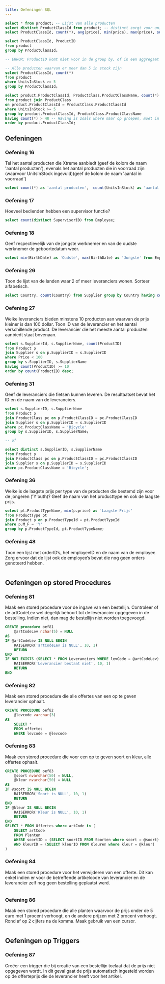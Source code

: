 ```yaml
---
title: Oefeningen SQL
---
```


```sql
select * from product; -- Lijst van alle producten
select distinct ProductClassId from product; -- distinct zorgt voor unieke waarde
select ProductClassId, count(*), avg(price), min(price), max(price), sum(UnitsInStock) from product group by ProductClassId; -- Per ProductClassId het aantal producten tellen
```

```sql
select ProductClassId, ProductID
from product
group by ProductClassId;

-- ERROR: ProductID komt niet voor in de group by, of in een aggregaat functie (avg, sum, count, min, max)
```

```sql
-- Alle producten waarvan er meer dan 5 in stock zijn
select ProductClassId, count(*)
from product
where UnitsInStock >= 5
group by ProductClassId;
```

```sql
select product.ProductClassId, ProductClass.ProductClassName, count(*) aantal -- Aantal is een naam die je aan de kolom kan geven
from product join ProductClass
on product.ProductClassId = ProductClass.ProductClassId
where UnitsInStock >= 5
group by product.ProductClassId, ProductClass.ProductClassName
having count(*) > 40 -- Having is zoals where maar op groepen, moet in combinatie met group by gebruikt worden
order by product.ProductClassId;
```

## Oefeningen

### Oefening 16

Tel het aantal producten die Xtreme aanbiedt (geef de kolom de naam 'aantal producten'), evenals het aantal producten die in voorraad zijn (waarvoor UnitsInStock ingevuld)(geef de kolom de naam 'aantal in voorraad')

```sql
select count(*) as 'aantal producten',  count(UnitsInStock) as 'aantal in voorraad' from Product;
```

### Oefening 17

Hoeveel bedienden hebben een supervisor functie?

```sql
select count(distinct SupervisorID) from Employee;
```

### Oefening 18

Geef respectievelijk van de jongste werknemer en van de oudste werknemer de geboortedatum weer.

```sql
select min(BirthDate) as 'Oudste', max(BirthDate) as 'Jongste' from Employee;
```

### Oefening 26

Toon de lijst van de landen waar 2 of meer leveranciers wonen. Sorteer alfabetisch.

```sql
select Country, count(Country) from Supplier group by Country having count(Country) >= 2 order by Country;
```

### Oefening 27

Welke leveranciers bieden minstens 10 producten aan waarvan de prijs kleiner is dan 100 dollar. Toon ID van de leverancier en het aantal verschillende product. De leverancier die het meeste aantal producten aanbiedt staat bovenaan.

```sql
select s.SupplierId, s.SupplierName, count(ProductID)
from Product p
join Supplier s on p.SupplierID = s.SupplierID
where Price < 100
group by s.SupplierID, s.SupplierName
having count(ProductID) >= 10
order by count(ProductID) desc;
```

### Oefening 31

Geef de leveranciers die fietsen kunnen leveren. De resultaatset bevat het ID en de naam van de leveranciers.

```sql
select s.SupplierID, s.SupplierName
from Product p
join ProductClass pc on p.ProductClassID = pc.ProductClassID
join Supplier s on p.SupplierID = s.SupplierID
where pc.ProductClassName = 'Bicycle'
group by s.SupplierID, s.SupplierName;

-- of

select distinct s.SupplierID, s.SupplierName
from Product p
join ProductClass pc on p.ProductClassID = pc.ProductClassID
join Supplier s on p.SupplierID = s.SupplierID
where pc.ProductClassName = 'Bicycle';
```

### Oefening 36

Welke is de laagste prijs per type van de producten die bestemd zijn voor de jongeren ('Y'outh)? Geef de naam van het producttype en ook de laagste prijs.

```sql
select pt.ProductTypeName, min(p.price) as 'Laagste Prijs'
from ProductType pt
join Product p on p.ProductTypeId = pt.ProductTypeId
where p.M_F = 'Y'
group by p.ProductTypeId, pt.ProductTypeName;
```

### Oefening 48

Toon een lijst met orderID’s, het employeeID en de naam van de employee. Zorg ervoor dat de lijst ook de employee’s bevat die nog geen orders genoteerd hebben.

```sql

```

## Oefeningen op stored Procedures

### Oefening 81

Maak een stored procedure voor de ingave van een bestellijn. Controleer of de
artCodeLev wel degelijk behoort tot de leverancier opgegeven in de bestelling. Indien
niet, dan mag de bestellijn niet worden toegevoegd.

```sql
CREATE procedure oef81
    @artCodeLev nchar(5) = NULL
AS
IF @artCodeLev IS NULL BEGIN
    RAISERROR('artCodeLev is NULL', 10, 1)
    RETURN
END
IF NOT EXISTS (SELECT * FROM Leveranciers WHERE levCode = @artCodeLev) BEGIN
    RAISERROR('Leverancier bestaat niet', 10, 1)
    RETURN
END
```

### Oefening 82

Maak een stored procedure die alle offertes van een op te geven leverancier ophaalt.

```sql
CREATE PROCEDURE oef82
    @levcode varchar(3)
AS
    SELECT *
    FROM offertes
    WHERE levcode = @levcode
```

### Oefening 83

Maak een stored procedure die voor een op te geven soort en kleur, alle offertes
ophaalt.

```sql
CREATE PROCEDURE oef83
    @soort nvarchar(50) = NULL,
    @kleur nvarchar(50) = NULL
AS
IF @soort IS NULL BEGIN
    RAISERROR('Soort is NULL', 10, 1)
    RETURN
END
IF @kleur IS NULL BEGIN
    RAISERROR('Kleur is NULL', 10, 1)
    RETURN
END
SELECT * FROM Offertes where artCode in (
    SELECT artCode
    FROM Planten
    WHERE soortID = (SELECT soortID FROM Soorten where soort = @soort)
    AND kleurID = (SELECT kleurID FROM Kleuren where kleur = @kleur)
)
```

### Oefening 84

Maak een stored procedure voor het verwijderen van een offerte. Dit kan enkel indien
er voor de betreffende artikelcode van leverancier en de leverancier zelf nog geen
bestelling geplaatst werd.

```sql

```

### Oefening 86

Maak een stored procedure die alle planten waarvoor de prijs onder de 5 euro met 1
procent verhoogt, en de andere prijzen met 2 procent verhoogt. Rond af op 2 cijfers na
de komma. Maak gebruik van een cursor.

```sql

```

## Oefeningen op Triggers

### Oefening 87

Creëer een trigger die bij creatie van een bestellijn toelaat dat de prijs niet opgegeven
wordt. In dit geval gaat de prijs automatisch ingesteld worden op de offerteprijs die de
leverancier heeft voor het artikel.

```sql

```
